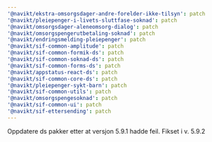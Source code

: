 ```yaml
---
'@navikt/ekstra-omsorgsdager-andre-forelder-ikke-tilsyn': patch
'@navikt/pleiepenger-i-livets-sluttfase-soknad': patch
'@navikt/omsorgsdager-aleneomsorg-dialog': patch
'@navikt/omsorgspengerutbetaling-soknad': patch
'@navikt/endringsmelding-pleiepenger': patch
'@navikt/sif-common-amplitude': patch
'@navikt/sif-common-formik-ds': patch
'@navikt/sif-common-soknad-ds': patch
'@navikt/sif-common-forms-ds': patch
'@navikt/appstatus-react-ds': patch
'@navikt/sif-common-core-ds': patch
'@navikt/pleiepenger-sykt-barn': patch
'@navikt/sif-common-utils': patch
'@navikt/omsorgspengesoknad': patch
'@navikt/sif-common-ui': patch
'@navikt/sif-ettersending': patch
---
```


Oppdatere ds pakker etter at versjon 5.9.1 hadde feil. Fikset i v. 5.9.2
